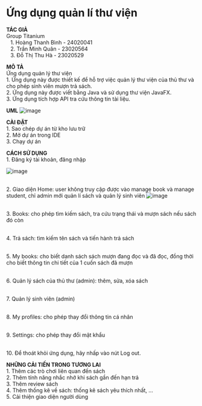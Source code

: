 # Ứng dụng quản lí thư viện
**TÁC GIẢ**
<br> Group Titanium
<br> &ensp;  1. Hoàng Thanh Bình - 24020041
<br> &ensp;  2. Trần Minh Quân - 23020564
<br> &ensp; 3. Đỗ Thị Thu Hà - 23020529

**MÔ TẢ**
<br> Ứng dụng quản lý thư viện
<br> 1. Ứng dụng này được thiết kế để hỗ trợ việc quản lý thư viện của thủ thư và cho phép sinh viên mượn trả sách.
<br> 2. Ứng dụng này được viết bằng Java và sử dụng thư viện JavaFX.
<br> 3. Ứng dụng tích hợp API tra cứu thông tin tài liệu.

**UML**
![image](https://github.com/user-attachments/assets/12b336a8-09a7-4494-9ef0-897f9cd17642)


**CÀI ĐẶT**
<br> 1. Sao chép dự án từ kho lưu trữ
<br> 2. Mở dự án trong IDE
<br> 3. Chạy dự án

**CÁCH SỬ DỤNG**
<br> 1. Đăng ký tài khoản, đăng nhập 

![image](https://github.com/user-attachments/assets/fc0e8d4b-512b-49e1-b289-bb28d4da6a65)

<br> 2. Giao diện Home: user không truy cập được vào manage book và manage student, chỉ admin mới quản lí sách và quản lý sinh viên
![image](https://github.com/user-attachments/assets/700198b4-84d0-45c7-9948-b403de939182)


<br> 3. Books: cho phép tìm kiếm sách, tra cứu trạng thái và mượn sách nếu sách đó còn 

<br> 4. Trả sách: tìm kiếm tên sách và tiến hành trả sách

<br> 5. My books: cho biết danh sách sách mượn đang đọc và đã đọc, đồng thời cho biết thông tin chi tiết của 1 cuốn sách đã mượn

<br> 6. Quản lý sách của thủ thư (admin): thêm, sửa, xóa sách

<br> 7. Quản lý sinh viên (admin)

<br> 8. My profiles: cho phép thay đổi thông tin cá nhân

<br> 9. Settings: cho phép thay đổi mật khẩu

<br> 10. Để thoát khỏi ứng dụng, hãy nhấp vào nút Log out.

**NHỮNG CẢI TIẾN TRONG TƯƠNG LAI**
<br> 1. Thêm các trò chơi liên quan đến sách
<br> 2. Thêm tính năng nhắc nhở khi sách gần đến hạn trả
<br> 3. Thêm review sách
<br> 4. Thêm thống kê về sách: thống kê sách yêu thích nhất, …
<br> 5. Cải thiện giao diện người dùng


